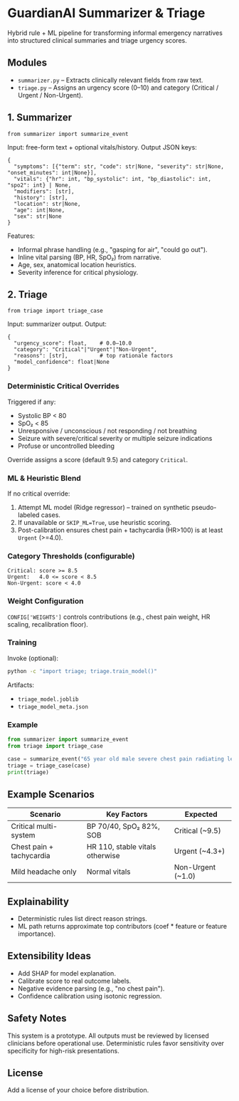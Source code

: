 # GuardianAI Summarizer & Triage

Hybrid rule + ML pipeline for transforming informal emergency narratives into structured clinical summaries and triage urgency scores.

## Modules

- `summarizer.py` – Extracts clinically relevant fields from raw text.
- `triage.py` – Assigns an urgency score (0–10) and category (Critical / Urgent / Non-Urgent).

## 1. Summarizer
`from summarizer import summarize_event`

Input: free-form text + optional vitals/history.
Output JSON keys:
```
{
  "symptoms": [{"term": str, "code": str|None, "severity": str|None, "onset_minutes": int|None}],
  "vitals": {"hr": int, "bp_systolic": int, "bp_diastolic": int, "spo2": int} | None,
  "modifiers": [str],
  "history": [str],
  "location": str|None,
  "age": int|None,
  "sex": str|None
}
```

Features:
- Informal phrase handling (e.g., "gasping for air", "could go out").
- Inline vital parsing (BP, HR, SpO₂) from narrative.
- Age, sex, anatomical location heuristics.
- Severity inference for critical physiology.

## 2. Triage
`from triage import triage_case`

Input: summarizer output.
Output:
```
{
  "urgency_score": float,    # 0.0–10.0
  "category": "Critical"|"Urgent"|"Non-Urgent",
  "reasons": [str],          # top rationale factors
  "model_confidence": float|None
}
```

### Deterministic Critical Overrides
Triggered if any:
- Systolic BP < 80
- SpO₂ < 85
- Unresponsive / unconscious / not responding / not breathing
- Seizure with severe/critical severity or multiple seizure indications
- Profuse or uncontrolled bleeding

Override assigns a score (default 9.5) and category `Critical`.

### ML & Heuristic Blend
If no critical override:
1. Attempt ML model (Ridge regressor) – trained on synthetic pseudo-labeled cases.
2. If unavailable or `SKIP_ML=True`, use heuristic scoring.
3. Post-calibration ensures chest pain + tachycardia (HR>100) is at least `Urgent` (>=4.0).

### Category Thresholds (configurable)
```
Critical: score >= 8.5
Urgent:   4.0 <= score < 8.5
Non-Urgent: score < 4.0
```

### Weight Configuration
`CONFIG['WEIGHTS']` controls contributions (e.g., chest pain weight, HR scaling, recalibration floor).

### Training
Invoke (optional):
```bash
python -c "import triage; triage.train_model()"
```
Artifacts:
- `triage_model.joblib`
- `triage_model_meta.json`

### Example
```python
from summarizer import summarize_event
from triage import triage_case

case = summarize_event("65 year old male severe chest pain radiating left arm for 10 minutes hr 118 spo2 95%")
triage = triage_case(case)
print(triage)
```

## Example Scenarios
| Scenario | Key Factors | Expected |
|----------|-------------|----------|
| Critical multi-system | BP 70/40, SpO₂ 82%, SOB | Critical (~9.5) |
| Chest pain + tachycardia | HR 110, stable vitals otherwise | Urgent (~4.3+) |
| Mild headache only | Normal vitals | Non-Urgent (~1.0) |

## Explainability
- Deterministic rules list direct reason strings.
- ML path returns approximate top contributors (coef * feature or feature importance).

## Extensibility Ideas
- Add SHAP for model explanation.
- Calibrate score to real outcome labels.
- Negative evidence parsing (e.g., "no chest pain").
- Confidence calibration using isotonic regression.

## Safety Notes
This system is a prototype. All outputs must be reviewed by licensed clinicians before operational use. Deterministic rules favor sensitivity over specificity for high-risk presentations.

## License
Add a license of your choice before distribution.
